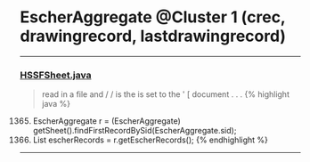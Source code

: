 # EscherAggregate @Cluster 1 (crec, drawingrecord, lastdrawingrecord)

***

### [HSSFSheet.java](https://searchcode.com/codesearch/view/15642322/)
> read in a file and / / is the is set to the ' [ document . . . 
{% highlight java %}
1365. EscherAggregate r = (EscherAggregate) getSheet().findFirstRecordBySid(EscherAggregate.sid);
1366. List escherRecords = r.getEscherRecords();
{% endhighlight %}

***

